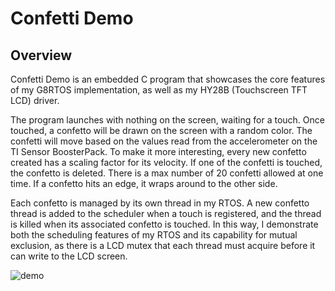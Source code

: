 # Confetti Demo
## Overview
Confetti Demo is an embedded C program that showcases the core features of my G8RTOS implementation, as well as my HY28B (Touchscreen TFT LCD) driver.

The program launches with nothing on the screen, waiting for a touch. Once touched, a confetto will be drawn on the screen with a random color. The confetti will move based on the values read from the accelerometer on the TI Sensor BoosterPack. To make it more interesting, every new confetto created has a scaling factor for its velocity. If one of the confetti is touched, the confetto is deleted. There is a max number of 20 confetti allowed at one time. If a confetto hits an edge, it wraps around to the other side. 

Each confetto is managed by its own thread in my RTOS. A new confetto thread is added to the scheduler when a touch is registered, and the thread is killed when its associated confetto is touched. In this way, I demonstrate both the scheduling features of my RTOS and its capability for mutual exclusion, as there is a LCD mutex that each thread must acquire before it can write to the LCD screen.

![demo](https://user-images.githubusercontent.com/36556993/113928759-35134300-97bd-11eb-8719-9faf6d3f7dd2.gif)
